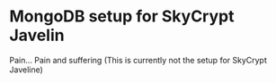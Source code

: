 # MongoDB setup for SkyCrypt Javelin

Pain... Pain and suffering
(This is currently not the setup for SkyCrypt Javeline)